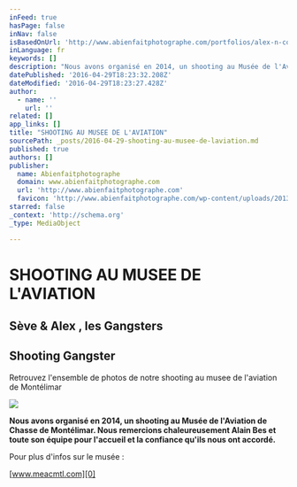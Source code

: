 ```yaml
---
inFeed: true
hasPage: false
inNav: false
isBasedOnUrl: 'http://www.abienfaitphotographe.com/portfolios/alex-n-co-et-betty-la-scene/'
inLanguage: fr
keywords: []
description: "Nous avons organisé en 2014, un shooting au Musée de l'Aviation de Chasse de Montélimar. Nous remercions chaleureusement Alain Bes et toute son équipe pour l'accueil et la confiance qu'ils nous ont accordé."
datePublished: '2016-04-29T18:23:32.208Z'
dateModified: '2016-04-29T18:23:27.428Z'
author:
  - name: ''
    url: ''
related: []
app_links: []
title: "SHOOTING AU MUSEE DE L'AVIATION"
sourcePath: _posts/2016-04-29-shooting-au-musee-de-laviation.md
published: true
authors: []
publisher:
  name: Abienfaitphotographe
  domain: www.abienfaitphotographe.com
  url: 'http://www.abienfaitphotographe.com'
  favicon: 'http://www.abienfaitphotographe.com/wp-content/uploads/2013/11/favicon1.png'
starred: false
_context: 'http://schema.org'
_type: MediaObject

---
```

# SHOOTING AU MUSEE DE L'AVIATION

## Sève & Alex , les Gangsters

<article style=""><h1>Shooting Gangster</h1><p>Retrouvez l'ensemble de photos de notre shooting au musee de l'aviation de Montélimar</p><img src="https://s3-us-west-2.amazonaws.com/the-grid-img/p/2ca0b9810b3e071cabb77517437906790474fa84.jpg" /></article>

**Nous avons organisé en 2014, un shooting au Musée de l'Aviation de Chasse de Montélimar. Nous remercions chaleureusement Alain Bes et toute son équipe pour l'accueil et la confiance qu'ils nous ont accordé.**

Pour plus d'infos sur le musée :

[www.meacmtl.com][0]

[0]: www.meacmtl.com